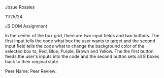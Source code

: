 Josue Rosales

11/25/24

JS DOM Assignment

In the center of the box grid, there are two input fields and two buttons. The first input tells the code what box the user wants to target and the second input field tells the code what to change the background color of the selected box to, Red, Blue, Purple, Brown and Yellow. The the first button feeds the user's inputs into the code and the second button sets all 8 boxes back to their original state.

Peer Name:
Peer Review: